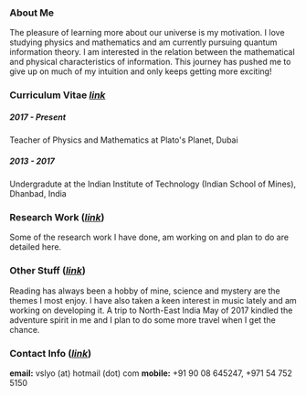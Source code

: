 ### About Me
The pleasure of learning more about our universe is my motivation. I love studying physics and mathematics and am currently pursuing quantum information theory. I am interested in the relation between the mathematical and physical characteristics of information. This journey has pushed me to give up on much of my intuition and only keeps getting more exciting!

### Curriculum Vitae [_link_](curriculum-vitae.md)
##### 2017 - Present
Teacher of Physics and Mathematics at Plato's Planet, Dubai

##### 2013 - 2017
Undergradute at the Indian Institute of Technology (Indian School of Mines), Dhanbad, India

### Research Work ([_link_](research-work.md))
Some of the research work I have done, am working on and plan to do are detailed here.

### Other Stuff ([_link_](other-stuff.md))
Reading has always been a hobby of mine, science and mystery are the themes I most enjoy. I have also taken a keen interest in music lately and am working on developing it. A trip to North-East India May of 2017 kindled the adventure spirit in me and I plan to do some more travel when I get the chance.

### Contact Info ([_link_](contact.md))
**email:** vslyo (at) hotmail (dot) com
**mobile:** +91 90 08 645247, +971 54 752 5150
